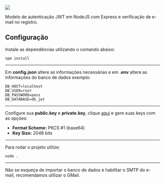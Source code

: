 <a target="_blank" href="https://github.com/MateusOFCZ/BasicAPI/"><img align="center" src="https://i.imgur.com/1zBMebE.png"></a>

Modelo de autenticação JWT em NodeJS com Express e verificação de e-mail no registro.


## Configuração

Instale as dependências utilizando o comando abaixo:

    npm install
___
Em **config.json** altere as informações necessárias e em **.env** altere as informações do banco de dados exemplo:

    DB_HOST=localhost
    DB_USER=root
    DB_PASSWORD=pass
    DB_DATABASE=db_jwt
___
Configure sua **public.key** e **private.key**, clique [aqui](https://www.csfieldguide.org.nz/en/interactives/rsa-key-generator/) e gere suas keys com as opções:
- **Format Scheme:** PKCS #1 (base64)
- **Key Size:** 2048 bits
___
Para rodar o projeto utilize:

    node .
___
Não se esqueça de importar o banco de dados e habilitar o SMTP do e-mail, recomendamos utilizar o GMail.
